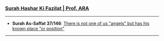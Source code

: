 ### [Surah Hashar Ki Fazilat | Prof. ARA](https://www.youtube.com/shorts/cR01vsQnARs)

***

* __Surah As-Saffat 37/146__: [There is not one of us "angels" but has his known place "or position"](https://quranwbw.com/37/164)

***
